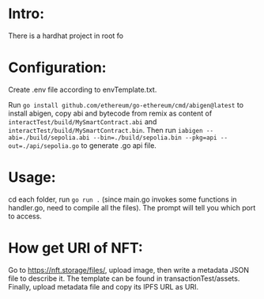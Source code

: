 # Intro:
There is a hardhat project in root fo

# Configuration:
Create .env file according to envTemplate.txt.

Run `go install github.com/ethereum/go-ethereum/cmd/abigen@latest` to install abigen, copy abi and bytecode from remix as content of `interactTest/build/MySmartContract.abi` and `interactTest/build/MySmartContract.bin`. Then run `iabigen --abi=./build/sepolia.abi --bin=./build/sepolia.bin --pkg=api --out=./api/sepolia.go` to generate .go api file.

# Usage:
cd each folder, run `go run .` (since main.go invokes some functions in handler.go, need to compile all the files). The prompt will tell you which port to access.

# How get URI of NFT:
Go to https://nft.storage/files/, upload image, then write a metadata JSON file to describe it. The template can be found in transactionTest/assets. Finally, upload metadata file and copy its IPFS URL as URI.